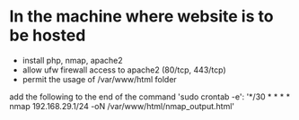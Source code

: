 # In the machine where website is to be hosted
* install php, nmap, apache2
* allow ufw firewall access to apache2 (80/tcp, 443/tcp)
* permit the usage of /var/www/html folder

add the following to the end of the command 'sudo crontab -e':
'*/30 * * * * nmap 192.168.29.1/24 -oN /var/www/html/nmap_output.html'